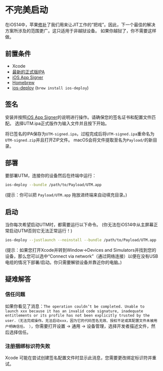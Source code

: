 # 不完美启动

在iOS14中，苹果[修补][1]了我们用来让JIT工作的“把戏”。因此，下一个最佳的解决方案所涉及的范围更广。这只适用于非越狱设备。 如果你越狱了，你不需要这样做。

## 前置条件

* Xcode
* [最新的正式版IPA][3]
* [iOS App Signer][4]
* [Homebrew][2]
* [ios-deploy][5] (`brew install ios-deploy`)

## 签名

安装并按照[iOS App Signer][4]的说明进行操作。请确保您的签名证书和配置文件匹配。 选择UTM.ipa正式版作为输入文件并且按下开始。

将已签名的IPA保存为`UTM-signed.ipa`，过程完成后将`UTM-signed.ipa`重命名为`UTM-signed.zip`并且打开ZIP文件。 macOS会将文件提取至名为`Payload/`的新目录。

## 部署

要部署UTM，连接你的设备然后在终端中运行：

```sh
ios-deploy --bundle /path/to/Payload/UTM.app
```

(提示：你可以把 `Payload/UTM.app` 拖放进终端来自动填充目录。)

## 启动

当你每次希望启动UTM时，都需要运行以下命令。 (你无法在iOS14中从主屏幕正常启动UTM否则它无法正常运行！)

```sh
ios-deploy --justlaunch --noinstall --bundle /path/to/Payload/UTM.app
```

(提示：如果您打开Xcode并转到Window->Devices and Simulators并找到您的设备，那么您可以选中“Connect via network”（通过网络连接）以便在没有USB电缆的情况下部署/启动。你只需要解锁设备并靠近你的电脑。)

## 疑难解答

### 信任问题

如果你看见了消息：`The operation couldn’t be completed. Unable to launch xxx because it has an invalid code signature, inadequate entitlements or its profile has not been explicitly trusted by the user.（无法完成操作。无法启动xxx，因为它的代码签名无效、授权不足或其配置文件未被用户明确信任。 ）`，你需要打开设置 -> 通用 -> 设备管理，选择开发者描述文件，然后选择信任。

### 注册捆绑标识符失败

Xcode 可能在尝试创建签名配置文件时显示此消息，您需要更改绑定标识符并重试。

[1]: https://github.com/utmapp/UTM/issues/397
[2]: https://brew.sh
[3]: https://github.com/utmapp/UTM/releases
[4]: https://dantheman827.github.io/ios-app-signer/
[5]: https://github.com/ios-control/ios-deploy
